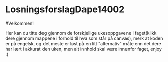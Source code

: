 # LosningsforslagDape14002

#Velkommen! 

Her kan du titte deg gjennom de forskjellige ukesoppgavene i faget(klikk dere gjennom mappene i forhold til hva som står på canvas), merk at koden er på engelsk, og det meste er løst på en litt "alternativ" måte enn det dere har lært i akkurat den uken, men alt innhold skal være innenfor faget, enjoy :)
